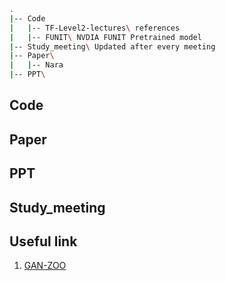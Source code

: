 ```bash
.
|-- Code
|   |-- TF-Level2-lectures\ references
|	|-- FUNIT\ NVDIA FUNIT Pretrained model
|-- Study_meeting\ Updated after every meeting
|-- Paper\ 
|   |-- Nara
|-- PPT\     
```

## Code

## Paper

## PPT

## Study_meeting

## Useful link 
1. [GAN-ZOO](https://github.com/hindupuravinash/the-gan-zoo)